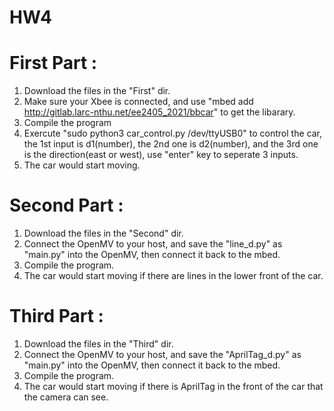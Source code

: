 # HW4
# First Part :
1. Download the files in the "First" dir.
2. Make sure your Xbee is connected, and use  "mbed add http://gitlab.larc-nthu.net/ee2405_2021/bbcar" to get the libarary.
3. Compile the program
4. Exercute "sudo python3 car_control.py /dev/ttyUSB0" to control the car, the 1st input is d1(number), the 2nd one is d2(number), and the 3rd one is the direction(east or west), use "enter" key to seperate 3 inputs.
5. The car would start moving.
# Second Part :
1. Download the files in the "Second" dir.
2. Connect the OpenMV to your host, and save the "line_d.py" as "main.py" into the OpenMV, then connect it back to the mbed.
3. Compile the program.
4. The car would start moving if there are lines in the lower front of the car.
# Third Part :
1. Download the files in the "Third" dir.
2. Connect the OpenMV to your host, and save the "AprilTag_d.py" as "main.py" into the OpenMV, then connect it back to the mbed.
3. Compile the program.
4. The car would start moving if there is AprilTag in the front of the car that the camera can see.
